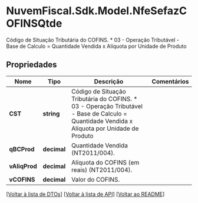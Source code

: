 # NuvemFiscal.Sdk.Model.NfeSefazCOFINSQtde
Código de Situação Tributária do COFINS.  * 03 - Operação Tributável - Base de Calculo = Quantidade Vendida x Alíquota por Unidade de Produto

## Propriedades

Nome | Tipo | Descrição | Comentários
------------ | ------------- | ------------- | -------------
**CST** | **string** | Código de Situação Tributária do COFINS.  * 03 - Operação Tributável - Base de Calculo &#x3D; Quantidade Vendida x Alíquota por Unidade de Produto | 
**qBCProd** | **decimal** | Quantidade Vendida (NT2011/004). | 
**vAliqProd** | **decimal** | Alíquota do COFINS (em reais) (NT2011/004). | 
**vCOFINS** | **decimal** | Valor do COFINS. | 

[[Voltar à lista de DTOs]](../README.md#documentation-for-models) [[Voltar à lista de API]](../README.md#documentation-for-api-endpoints) [[Voltar ao README]](../README.md)

